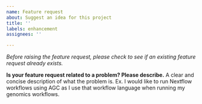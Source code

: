 ```yaml
---
name: Feature request
about: Suggest an idea for this project
title: ''
labels: enhancement
assignees: ''

---
```


*Before raising the feature request, please check to see if an existing feature request already exists.*


**Is your feature request related to a problem? Please describe.**
 A clear and concise description of what the problem is. Ex. I would like to run Nextflow workflows using AGC as I use that workflow language when running my genomics workflows.
